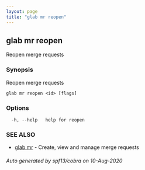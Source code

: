 ```yaml
---
layout: page
title: "glab mr reopen"
---
```

## glab mr reopen

Reopen merge requests

### Synopsis

Reopen merge requests

```
glab mr reopen <id> [flags]
```

### Options

```
  -h, --help   help for reopen
```

### SEE ALSO

* [glab mr](/commands/glab_mr/)	 - Create, view and manage merge requests

###### Auto generated by spf13/cobra on 10-Aug-2020
